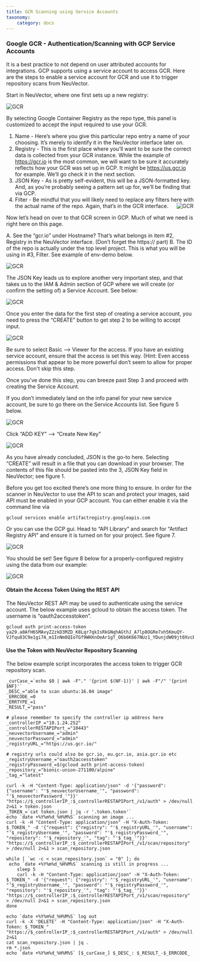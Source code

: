 ```yaml
---
title: GCR Scanning using Service Accounts
taxonomy:
    category: docs
---
```


### Google GCR - Authentication/Scanning with GCP Service Accounts

It is a best practice to not depend on user attributed accounts for integrations.  GCP supports using a service account to access GCR.  Here are the steps to enable a service account for GCR and use it to trigger repository scans from NeuVector. 

Start in NeuVector, where one first sets up a new registry:

![GCR](gcr1.png)

By selecting Google Container Registry as the repo type, this panel is customized to accept the input required to use your GCR. 

1. Name - Here’s where you give this particular repo entry a name of your choosing. It’s merely to identify it in the NeuVector interface later on.
2. Registry - This is the first place where you’ll want to be sure the correct data is collected from your GCR instance. While the example of https://gcr.io is the most common, we will want to be sure it accurately reflects how your GCR was set up in GCP. It might be https://us.gcr.io for example. We’ll go check it in the next section.
3. JSON Key - As is pretty self-evident, this will be a JSON-formatted key. And, as you’re probably seeing a pattern set up for, we’ll be finding that via GCP. 
4. Filter - Be mindful that you will likely need to replace any filters here with the actual name of the repo. Again, that’s in the GCR interface.
 
![GCR](gcr2.png)

Now let’s head on over to that GCR screen in GCP. Much of what we need is right here on this page. 

A. See the “gcr.io” under Hostname? That’s what belongs in item #2, Registry in the NeuVector interface. (Don’t forget the https:// part)
B. The ID of the repo is actually under the top level project. This is what you will be using in #3, Filter. See example of env-demo below.

![GCR](gcr3.png)

The JSON Key leads us to explore another very important step, and that takes us to the IAM & Admin section of GCP where we will create (or confirm the setting of) a Service Account. See below:

![GCR](gcr4.png)

Once you enter the data for the first step of creating a service account, you need to press the “CREATE” button to get step 2 to be willing to accept input.

![GCR](gcr5.png)

Be sure to select Basic —> Viewer for the access. If you have an existing service account, ensure that the access is set this way. (Hint: Even access permissions that appear to be more powerful don’t seem to allow for proper access. Don't skip this step.

Once you’ve done this step, you can breeze past Step 3 and proceed with creating the Service Account.

If you don’t immediately land on the info panel for your new service account, be sure to go there on the Service Accounts list. See figure 5 below.

![GCR](gcr6.png)

Click “ADD KEY” —> “Create New Key”

![GCR](gcr7.png)

As you have already concluded, JSON is the go-to here. Selecting “CREATE” will result in a file that you can download in your browser. The contents of this file should be pasted into the 3, JSON Key field in NeuVector; see figure 1.

Before you get too excited there’s one more thing to ensure. In order for the scanner in NeuVector to use the API to scan and protect your images, said API must be enabled in your GCP account. You can either enable it via the command line via

```shell
gcloud services enable artifactregistry.googleapis.com
```

Or you can use the GCP gui. Head to “API Library” and search for “Artifact Registry API” and ensure it is turned on for your project. See figure 7.

![GCR](gcr8.png)

You should be set! See figure 8 below for a properly-configured registry using the data from our example:

![GCR](gcr9.png)

#### Obtain the Access Token Using the REST API

The NeuVector REST API may be used to authenticate using the service account. The below example uses gcloud to obtain the access token.  The username is “oauth2accesstoken”.

```shell
gcloud auth print-access-token
ya29.a0AfH6SMAvyZ2zkD3MZD_K8Lqr7qkIsRkGNqhAGthJ_A7lp8OGRe7xh5KmuQY-VJfqu83C9e1gi7A_m1InNm8QIoTGf9WHXnOeAr1gT_O6b6K667NUz1_YDunjdW09jt0XvcBGQaxjJ3c4aHlxdehBFiE_9PMk13JDt_T6f0_6vzS7
```

#### Use the Token with NeuVector Repository Scanning

The below example script incorporates the access token to trigger GCR repository scan.

```shell
_curCase_=`echo $0 | awk -F"." '{print $(NF-1)}' | awk -F"/" '{print $NF}'`
_DESC_="able to scan ubuntu:16.04 image"
_ERRCODE_=0
_ERRTYPE_=1
_RESULT_="pass"

# please remember to specify the controller ip address here
_controllerIP_="10.1.24.252"
_controllerRESTAPIPort_="10443"
_neuvectorUsername_="admin"
_neuvectorPassword_="admin"
_registryURL_="https://us.gcr.io/"

# registry urls could also be gcr.io, eu.gcr.io, asia.gcr.io etc
_registryUsername_="oauth2accesstoken"
_registryPassword_=$(gcloud auth print-access-token)
_repository_="bionic-union-271100/alpine"
_tag_="latest"

curl -k -H "Content-Type: application/json" -d '{"password": {"username": "'$_neuvectorUsername_'", "password": "'$_neuvectorPassword_'"}}' "https://$_controllerIP_:$_controllerRESTAPIPort_/v1/auth" > /dev/null 2>&1 > token.json
_TOKEN_=`cat token.json | jq -r '.token.token'`
echo `date +%Y%m%d_%H%M%S` scanning an image ...
curl -k -H "Content-Type: application/json" -H "X-Auth-Token: $_TOKEN_" -d '{"request": {"registry": "'$_registryURL_'", "username": "'$_registryUsername_'", "password": "'$_registryPassword_'", "repository": "'$_repository_'", "tag": "'$_tag_'"}}' "https://$_controllerIP_:$_controllerRESTAPIPort_/v1/scan/repository" > /dev/null 2>&1 > scan_repository.json

while [ `wc -c < scan_repository.json` = "0" ]; do
 echo `date +%Y%m%d_%H%M%S` scanning is still in progress ...
    sleep 5
    curl -k -H "Content-Type: application/json" -H "X-Auth-Token: $_TOKEN_" -d '{"request": {"registry": "'$_registryURL_'", "username": "'$_registryUsername_'", "password": "'$_registryPassword_'", "repository": "'$_repository_'", "tag": "'$_tag_'"}}' "https://$_controllerIP_:$_controllerRESTAPIPort_/v1/scan/repository" > /dev/null 2>&1 > scan_repository.json
done

echo `date +%Y%m%d_%H%M%S` log out
curl -k -X 'DELETE' -H "Content-Type: application/json" -H "X-Auth-Token: $_TOKEN_" "https://$_controllerIP_:$_controllerRESTAPIPort_/v1/auth" > /dev/null 2>&1
cat scan_repository.json | jq .
rm *.json
echo `date +%Y%m%d_%H%M%S` [$_curCase_] $_DESC_: $_RESULT_-$_ERRCODE_
```
